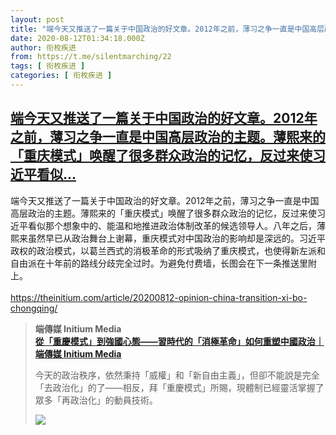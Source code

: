 ```yaml
---
layout: post
title: "端今天又推送了一篇关于中国政治的好文章。2012年之前，薄习之争一直是中国高层政治的主题。薄熙来的「重庆模式」唤醒了很多群众政治的记忆，反过来使习近平看似"
date: 2020-08-12T01:34:18.000Z
author: 衔枚疾进
from: https://t.me/silentmarching/22
tags: [ 衔枚疾进 ]
categories: [ 衔枚疾进 ]
---
```

<!--1597196058000-->
[端今天又推送了一篇关于中国政治的好文章。2012年之前，薄习之争一直是中国高层政治的主题。薄熙来的「重庆模式」唤醒了很多群众政治的记忆，反过来使习近平看似...](https://t.me/silentmarching/22)
------

<div>
<p>端今天又推送了一篇关于中国政治的好文章。2012年之前，薄习之争一直是中国高层政治的主题。薄熙来的「重庆模式」唤醒了很多群众政治的记忆，反过来使习近平看似那个想象中的、能温和地推进政治体制改革的候选领导人。八年之后，薄熙来虽然早已从政治舞台上谢幕，重庆模式对中国政治的影响却是深远的。习近平政权的政治模式，以葛兰西式的消极革命的形式吸纳了重庆模式，也使得新左派和自由派在十年前的路线分歧完全过时。为避免付费墙，长图会在下一条推送里附上。<br><br><a href="https://theinitium.com/article/20200812-opinion-china-transition-xi-bo-chongqing/" target="_blank" rel="noopener">https://theinitium.com/article/20200812-opinion-china-transition-xi-bo-chongqing/</a></p><blockquote><b>端傳媒 Initium Media</b><br><b><a href="https://theinitium.com/article/20200812-opinion-china-transition-xi-bo-chongqing/">從「重慶模式」到強國心態——習時代的「消極革命」如何重塑中國政治｜端傳媒 Initium Media</a></b><br><p>今天的政治秩序，依然秉持「威權」和「新自由主義」，但卻不能說是完全「去政治化」的了——相反，拜「重慶模式」所賜，現體制已經靈活掌握了眾多「再政治化」的動員技術。</p><img src="https://cdn4.telesco.pe/file/FFCXr3ijBhGiaXJ-Q7fq9bVJGhjTJPhw16oMUU984wBVtA2tKZJ4uJD1XehNYrGWe8orchFL9OJ_q83NUeqf-K-_C8nOhZwAmFh8srFElXkvJtmgifG8LD-U2tloNTflOo1-4KFPSIPxTb8qtUN7s3ey_2wdOfWHhYjJ_x0h8EquaTi1bqCu1RCIL1Kq_L5VdJhUqFhcBpLVd5urriAdarGPotEVHb7rRKc8vewbqg8a-D41RrnxhP5LLEbTrBje8uUSY4V4XTWBo8yjQuIIhCHgybPrqUEcbHoBGhdBsJ0cY6R3a88hTjmTzhAjTnsJRcTGvrXTYH4Wago-cZ3yTg.jpg" referrerpolicy="no-referrer"></blockquote>
</div>
